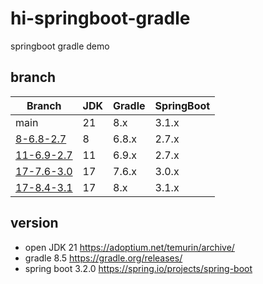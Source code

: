 # hi-springboot-gradle

springboot gradle demo

## branch

| Branch                              | JDK | Gradle | SpringBoot |
|-------------------------------------|-----|--------|------------|
| main                                | 21  | 8.x    | 3.1.x      |
| [8-6.8-2.7](../../tree/8-6.8-2.7)   | 8   | 6.8.x  | 2.7.x      |
| [11-6.9-2.7](../../tree/11-6.9-2.7) | 11  | 6.9.x  | 2.7.x      |
| [17-7.6-3.0](../../tree/17-7.6-3.0) | 17  | 7.6.x  | 3.0.x      |
| [17-8.4-3.1](../../tree/17-8.4-3.1) | 17  | 8.x    | 3.1.x      |

## version

- open JDK 21 https://adoptium.net/temurin/archive/
- gradle 8.5 https://gradle.org/releases/
- spring boot 3.2.0 https://spring.io/projects/spring-boot

